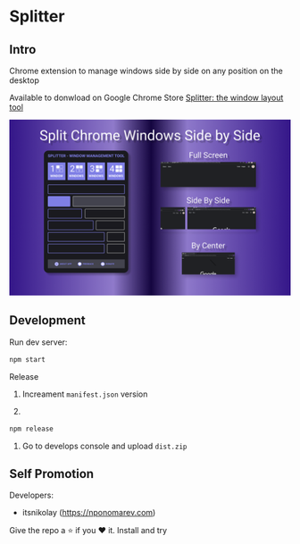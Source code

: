 # Splitter

## Intro

Chrome extension to manage windows side by side on any position on the desktop

Available to donwload on Google Chrome Store [Splitter: the window layout tool](https://chrome.google.com/webstore/detail/splitter-the-window-layou/bipgnkelnldgmmhklakacokihndkcige)

![Promo](./assets/Promo_1280x800.png)

## Development

Run dev server:

```sh
npm start
```

Release

1. Increament `manifest.json` version

1.

```sh
npm release
```

1. Go to develops console and upload `dist.zip`

## Self Promotion

Developers:

- itsnikolay (<https://nponomarev.com>)

Give the repo a ⭐ if you ❤️ it. Install and try
